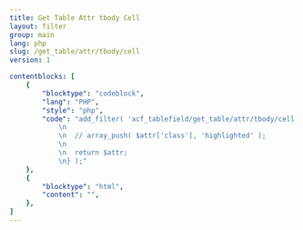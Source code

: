 ```yaml
---
title: Get Table Attr tbody Cell
layout: filter
group: main
lang: php
slug: /get_table/attr/tbody/cell
version: 1

contentblocks: [
	{
		"blocktype": "codeblock",
		"lang": "PHP",
		"style": "php",
		"code": "add_filter( 'acf_tablefield/get_table/attr/tbody/cell', function( $attr, $cell_data, $col_index, $table_data ) {
			\n
			\n	// array_push( $attr['class'], 'highlighted' );
			\n
			\n	return $attr;
			\n} );"
	},
	{
		"blocktype": "html",
		"content": "",
	},
]
---
```

